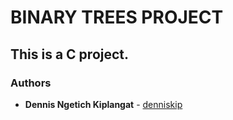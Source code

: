 # BINARY TREES PROJECT
## This is a C project.

### Authors
* **Dennis Ngetich Kiplangat** - [denniskip](https://github.com/Dennis7456)